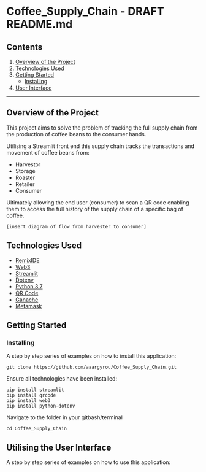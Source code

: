 # Coffee_Supply_Chain - DRAFT README.md

## Contents
1. [Overview of the Project](#overview-of-the-project)
2. [Technologies Used](#technologies-used)
3. [Getting Started](#getting-started)
    * [Installing](#installing)
4. [User Interface](#utilising-the-user-interface)


---
## Overview of the Project

This project aims to solve the problem of tracking the full supply chain from the production of coffee beans to the consumer hands.

Utilising a Streamlit front end this supply chain tracks the transactions and movement of coffee beans from:
* Harvestor
* Storage
* Roaster
* Retailer
* Consumer

Ultimately allowing the end user (consumer) to scan a QR code enabling them to access the full history of the supply chain of a specific bag of coffee.


    [insert diagram of flow from harvester to consumer]


## Technologies Used

* [RemixIDE](https://remix-project.org/)
* [Web3](https://web3py.readthedocs.io/en/stable)
* [Streamlit](https://streamlit.io/)
* [Dotenv](https://pypi.org/project/python-dotenv/)
* [Python 3.7]()
* [QR Code](https://pypi.org/project/qrcode/)
* [Ganache](https://trufflesuite.com/ganache/)
* [Metamask](https://metamask.io/)


## Getting Started
### Installing
A step by step series of examples on how to install this application:

	git clone https://github.com/aaargyrou/Coffee_Supply_Chain.git

Ensure all technologies have been installed:

    pip install streamlit
    pip install qrcode
    pip install web3
    pip install python-dotenv

Navigate to the folder in your gitbash/terminal
    
    cd Coffee_Supply_Chain


## Utilising the User Interface
A step by step series of examples on how to use this application:
